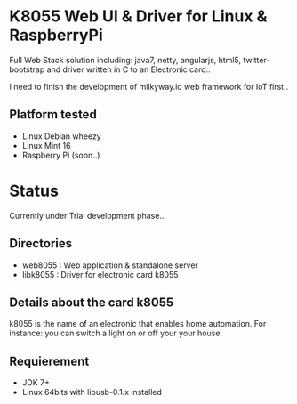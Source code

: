 K8055 Web UI & Driver for Linux & RaspberryPi 
=====

Full Web Stack solution including: java7, netty, angularjs, html5, twitter-bootstrap and driver written in C to an Electronic card..

I need to finish the development of milkyway.io web framework for IoT first..

Platform tested
-----
 - Linux Debian wheezy
 - Linux Mint 16
 - Raspberry Pi (soon..)

Status
====
Currently under Trial development phase...


Directories
-----
 - web8055  : Web application & standalone server
 - libk8055 : Driver for electronic card k8055

Details about the card k8055
----

k8055 is the name of an electronic that enables home automation.
For instance: you can switch a light on or off your your house.

Requierement
------
 + JDK 7+
 + Linux 64bits with libusb-0.1.x installed
 
